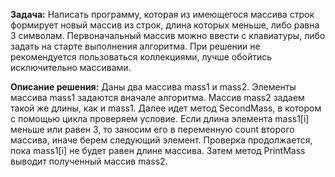 **Задача:**
 Написать программу, которая из имеющегося массива строк формирует новый массив из строк, длина которых меньше, либо равна 3 символам. Первоначальный массив можно ввести с клавиатуры, либо задать на старте выполнения алгоритма. При решении не рекомендуется пользоваться коллекциями, лучше обойтись исключительно массивами.

**Описание решения:**
 Даны два массива mass1 и mass2. Элементы массива mass1 задаются вначале алгоритма. Массив mass2 задаем такой же длины, как и mass1. Далее идет метод SecondMass, в котором с помощью цикла проверяем условие. Если длина элемента mass1[i] меньше или равен 3, то заносим его в переменную count второго массива, иначе берем следующий элемент. Проверка продолжается, пока mass1[i] не будет равен длине массива. Затем метод PrintMass выводит полученный массив mass2.